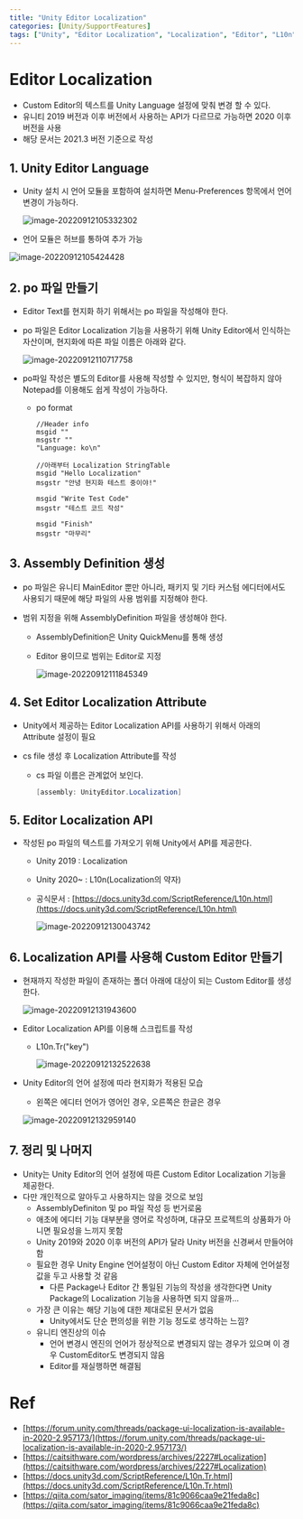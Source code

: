 ```yaml
---
title: "Unity Editor Localization"
categories: [Unity/SupportFeatures]
tags: ["Unity", "Editor Localization", "Localization", "Editor", "L10n", "*.po"]
---
```




# Editor Localization

- Custom Editor의 텍스트를 Unity Language 설정에 맞춰 변경 할 수 있다.
- 유니티 2019 버전과 이후 버전에서 사용하는 API가 다르므로 가능하면 2020 이후 버전을 사용
- 해당 문서는 2021.3 버전 기준으로 작성



## 1. Unity Editor Language

- Unity 설치 시 언어 모듈을 포함하여 설치하면 Menu-Preferences 항목에서 언어 변경이 가능하다.

  ![image-20220912105332302](https://raw.githubusercontent.com/hns17/ImageContainer/main/img/image-20220912105332302.png)

- 언어 모듈은 허브를 통하여 추가 가능

![image-20220912105424428](https://raw.githubusercontent.com/hns17/ImageContainer/main/img/image-20220912105424428.png)



## 2. po 파일 만들기

- Editor Text를 현지화 하기 위해서는 po 파일을 작성해야 한다.

- po 파일은 Editor Localization 기능을 사용하기 위해 Unity Editor에서 인식하는 자산이며, 현지화에 따른 파일 이름은 아래와 같다.

  ![image-20220912110717758](https://raw.githubusercontent.com/hns17/ImageContainer/main/img/image-20220912110717758.png)

- po파일 작성은 별도의 Editor를 사용해 작성할 수 있지만, 형식이 복잡하지 않아 Notepad를 이용해도 쉽게 작성이 가능하다.

  - po format

    ```
    //Header info
    msgid ""
    msgstr ""
    "Language: ko\n"
    
    //아래부터 Localization StringTable
    msgid "Hello Localization"
    msgstr "안녕 현지화 테스트 중이야!"
    
    msgid "Write Test Code"
    msgstr "테스트 코드 작성"
    
    msgid "Finish"
    msgstr "마무리"
    ```

  

## 3. Assembly Definition 생성

- po 파일은 유니티 MainEditor 뿐만 아니라, 패키지 및 기타 커스텀 에디터에서도 사용되기 때문에 해당 파일의 사용 범위를 지정해야 한다.

- 범위 지정을 위해 AssemblyDefinition 파일을 생성해야 한다. 

  - AssemblyDefinition은 Unity QuickMenu를 통해 생성

  - Editor 용이므로 범위는 Editor로 지정

    ![image-20220912111845349](https://raw.githubusercontent.com/hns17/ImageContainer/main/img/image-20220912111845349.png)



## 4. Set Editor Localization Attribute

- Unity에서 제공하는 Editor Localization API를 사용하기 위해서 아래의 Attribute 설정이 필요

- cs file 생성 후 Localization Attribute를 작성

  - cs 파일 이름은 관계없어 보인다.

    ```csharp
    [assembly: UnityEditor.Localization]
    ```

    

## 5. Editor Localization API

- 작성된 po 파일의 텍스트를 가져오기 위해 Unity에서 API를 제공한다.

  - Unity 2019 : Localization

  - Unity 2020~ : L10n(Localization의 약자)

  - 공식문서 : [https://docs.unity3d.com/ScriptReference/L10n.html](https://docs.unity3d.com/ScriptReference/L10n.html)

    ![image-20220912130043742](https://raw.githubusercontent.com/hns17/ImageContainer/main/img/image-20220912130043742.png)



## 6. Localization API를 사용해 Custom Editor 만들기

- 현재까지 작성한 파일이 존재하는 폴더 아래에 대상이 되는 Custom Editor를 생성한다.

  ![image-20220912131943600](https://raw.githubusercontent.com/hns17/ImageContainer/main/img/image-20220912131943600.png)

- Editor  Localization API를 이용해 스크립트를 작성

  - L10n.Tr("key")

    ![image-20220912132522638](https://raw.githubusercontent.com/hns17/ImageContainer/main/img/image-20220912132522638.png)

- Unity Editor의 언어 설정에 따라 현지화가 적용된 모습

  - 왼쪽은 에디터 언어가 영어인 경우, 오른쪽은 한글은 경우

  ![image-20220912132959140](https://raw.githubusercontent.com/hns17/ImageContainer/main/img/image-20220912132959140.png)



## 7. 정리 및 나머지

- Unity는 Unity Editor의 언어 설정에 따른 Custom Editor Localization 기능을 제공한다.
- 다만 개인적으로 알아두고 사용하지는 않을  것으로 보임
  - AssemblyDefiniton 및 po 파일 작성 등 번거로움
  - 애초에 에디터 기능 대부분을 영어로 작성하며, 대규모 프로젝트의 상품화가 아니면 필요성을 느끼지 못함
  - Unity 2019와 2020 이후 버전의 API가 달라 Unity 버전을 신경써서 만들어야함
  - 필요한 경우 Unity Engine 언어설정이 아닌 Custom Editor 자체에 언어설정 값을 두고 사용할 것 같음
    - 다른 Package나 Editor 간 통일된 기능의 작성을 생각한다면 Unity Package의 Localization 기능을 사용하면 되지 않을까...
  - 가장 큰 이유는 해당 기능에 대한 제대로된 문서가 없음
    - Unity에서도 단순 편의성을 위한 기능 정도로 생각하는 느낌?
  - 유니티 엔진상의 이슈
    - 언어 변경시 엔진의 언어가 정상적으로 변경되지 않는 경우가 있으며 이 경우 CustomEditor도 변경되지 않음
    - Editor를 재실행하면 해결됨



# Ref

- [https://forum.unity.com/threads/package-ui-localization-is-available-in-2020-2.957173/](https://forum.unity.com/threads/package-ui-localization-is-available-in-2020-2.957173/)
- [https://caitsithware.com/wordpress/archives/2227#Localization](https://caitsithware.com/wordpress/archives/2227#Localization)
- [https://docs.unity3d.com/ScriptReference/L10n.Tr.html](https://docs.unity3d.com/ScriptReference/L10n.Tr.html)
- [https://qiita.com/sator_imaging/items/81c9066caa9e21feda8c](https://qiita.com/sator_imaging/items/81c9066caa9e21feda8c)

